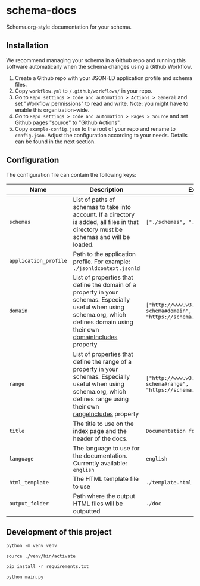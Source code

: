 # schema-docs

Schema.org-style documentation for your schema.

## Installation

We recommend managing your schema in a Github repo and running this software automatically when the schema changes using a Github Workflow.

1. Create a Github repo with your JSON-LD application profile and schema files.
2. Copy `workflow.yml` to `/.github/workflows/` in your repo.
3. Go to `Repo settings > Code and automation > Actions > General` and set "Workflow permissions" to read and write. Note: you might have to enable this organization-wide.
5. Go to `Repo settings > Code and automation > Pages > Source` and set Github pages "source" to "Github Actions".
3. Copy `example-config.json` to the root of your repo and rename to `config.json`. Adjust the configuration according to your needs. Details can be found in the next section.

## Configuration

The configuration file can contain the following keys:

| Name          | Description   | Example |
| ------------- | ------------- | ------- |
| `schemas`  | List of paths of schemas to take into account. If a directory is added, all files in that directory must be schemas and will be loaded. | `["./schemas", "./my_schema.ttl"]` |
| `application_profile`  | Path to the application profile. For example: `./jsonldcontext.jsonld` |
| `domain` | List of properties that define the domain of a property in your schemas. Especially useful when using schema.org, which defines domain using their own [domainIncludes](https://schema.org/rangeIncludes) property | `["http://www.w3.org/2000/01/rdf-schema#domain", "https://schema.org/domainIncludes"]` |
| `range` | List of properties that define the range of a property in your schemas. Especially useful when using schema.org, which defines range using their own [rangeIncludes](https://schema.org/rangeIncludes) property | `["http://www.w3.org/2000/01/rdf-schema#range", "https://schema.org/rangeIncludes"]` |
| `title` | The title to use on the index page and the header of the docs. | `Documentation for My Profile` |
| `language` | The language to use for the documentation. Currently available: `english` | `english` |
| `html_template` | The HTML template file to use | `./template.html` |
| `output_folder` | Path where the output HTML files will be outputted | `./doc` |

## Development of this project

`python -m venv venv`

`source ./venv/bin/activate`

`pip install -r requirements.txt`

`python main.py`
